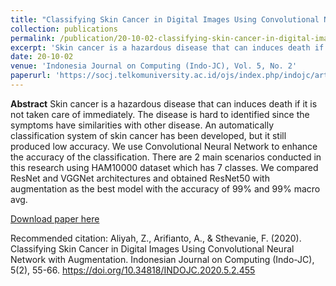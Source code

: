 ```yaml
---
title: "Classifying Skin Cancer in Digital Images Using Convolutional Neural Network with Augmentation"
collection: publications
permalink: /publication/20-10-02-classifying-skin-cancer-in-digital-images-using-convolutional-neural-network-with-augmentation
excerpt: 'Skin cancer is a hazardous disease that can induces death if it is not taken care of immediately. The disease is hard to identified since the symptoms have similarities with other disease. An automatically classification system of skin cancer has been developed, but it still produced low accuracy. W ...'
date: 20-10-02
venue: 'Indonesia Journal on Computing (Indo-JC), Vol. 5, No. 2'
paperurl: 'https://socj.telkomuniversity.ac.id/ojs/index.php/indojc/article/view/455'
---
```

<b>Abstract</b>
Skin cancer is a hazardous disease that can induces death if it is not taken care of immediately. The disease is hard to identified since the symptoms have similarities with other disease. An automatically classification system of skin cancer has been developed, but it still produced low accuracy. We use Convolutional Neural Network  to enhance the accuracy of the classification. There are 2 main scenarios conducted in this research using HAM10000 dataset which has 7 classes. We compared ResNet and VGGNet architectures and obtained ResNet50 with augmentation as the best model with the accuracy of 99% and 99% macro avg.

[Download paper here](https://socj.telkomuniversity.ac.id/ojs/index.php/indojc/article/view/455)

Recommended citation: Aliyah, Z., Arifianto, A., & Sthevanie, F. (2020). Classifying Skin Cancer in Digital Images Using Convolutional Neural Network with Augmentation. Indonesian Journal on Computing (Indo-JC), 5(2), 55-66. https://doi.org/10.34818/INDOJC.2020.5.2.455